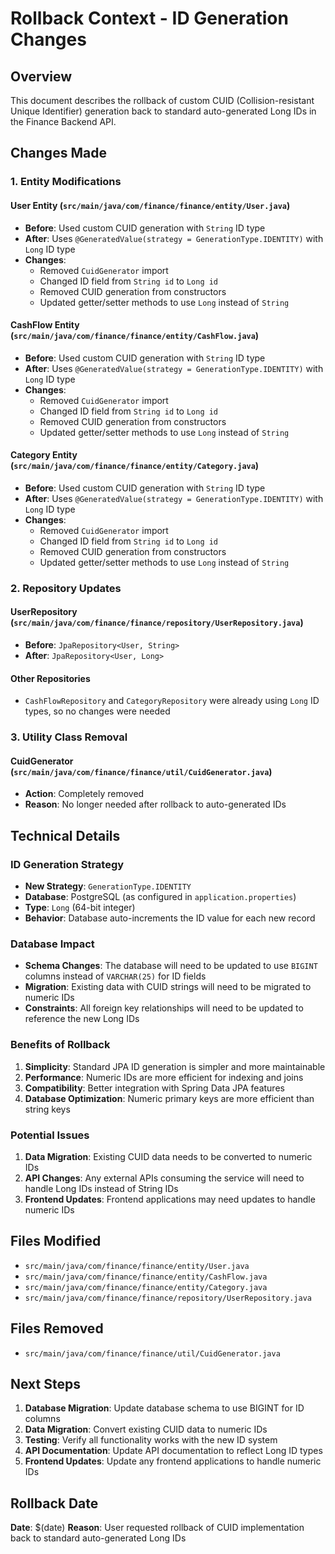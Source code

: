 # Rollback Context - ID Generation Changes

## Overview
This document describes the rollback of custom CUID (Collision-resistant Unique Identifier) generation back to standard auto-generated Long IDs in the Finance Backend API.

## Changes Made

### 1. Entity Modifications

#### User Entity (`src/main/java/com/finance/finance/entity/User.java`)
- **Before**: Used custom CUID generation with `String` ID type
- **After**: Uses `@GeneratedValue(strategy = GenerationType.IDENTITY)` with `Long` ID type
- **Changes**:
  - Removed `CuidGenerator` import
  - Changed ID field from `String id` to `Long id`
  - Removed CUID generation from constructors
  - Updated getter/setter methods to use `Long` instead of `String`

#### CashFlow Entity (`src/main/java/com/finance/finance/entity/CashFlow.java`)
- **Before**: Used custom CUID generation with `String` ID type
- **After**: Uses `@GeneratedValue(strategy = GenerationType.IDENTITY)` with `Long` ID type
- **Changes**:
  - Removed `CuidGenerator` import
  - Changed ID field from `String id` to `Long id`
  - Removed CUID generation from constructors
  - Updated getter/setter methods to use `Long` instead of `String`

#### Category Entity (`src/main/java/com/finance/finance/entity/Category.java`)
- **Before**: Used custom CUID generation with `String` ID type
- **After**: Uses `@GeneratedValue(strategy = GenerationType.IDENTITY)` with `Long` ID type
- **Changes**:
  - Removed `CuidGenerator` import
  - Changed ID field from `String id` to `Long id`
  - Removed CUID generation from constructors
  - Updated getter/setter methods to use `Long` instead of `String`

### 2. Repository Updates

#### UserRepository (`src/main/java/com/finance/finance/repository/UserRepository.java`)
- **Before**: `JpaRepository<User, String>`
- **After**: `JpaRepository<User, Long>`

#### Other Repositories
- `CashFlowRepository` and `CategoryRepository` were already using `Long` ID types, so no changes were needed

### 3. Utility Class Removal

#### CuidGenerator (`src/main/java/com/finance/finance/util/CuidGenerator.java`)
- **Action**: Completely removed
- **Reason**: No longer needed after rollback to auto-generated IDs

## Technical Details

### ID Generation Strategy
- **New Strategy**: `GenerationType.IDENTITY`
- **Database**: PostgreSQL (as configured in `application.properties`)
- **Type**: `Long` (64-bit integer)
- **Behavior**: Database auto-increments the ID value for each new record

### Database Impact
- **Schema Changes**: The database will need to be updated to use `BIGINT` columns instead of `VARCHAR(25)` for ID fields
- **Migration**: Existing data with CUID strings will need to be migrated to numeric IDs
- **Constraints**: All foreign key relationships will need to be updated to reference the new Long IDs

### Benefits of Rollback
1. **Simplicity**: Standard JPA ID generation is simpler and more maintainable
2. **Performance**: Numeric IDs are more efficient for indexing and joins
3. **Compatibility**: Better integration with Spring Data JPA features
4. **Database Optimization**: Numeric primary keys are more efficient than string keys

### Potential Issues
1. **Data Migration**: Existing CUID data needs to be converted to numeric IDs
2. **API Changes**: Any external APIs consuming the service will need to handle Long IDs instead of String IDs
3. **Frontend Updates**: Frontend applications may need updates to handle numeric IDs

## Files Modified
- `src/main/java/com/finance/finance/entity/User.java`
- `src/main/java/com/finance/finance/entity/CashFlow.java`
- `src/main/java/com/finance/finance/entity/Category.java`
- `src/main/java/com/finance/finance/repository/UserRepository.java`

## Files Removed
- `src/main/java/com/finance/finance/util/CuidGenerator.java`

## Next Steps
1. **Database Migration**: Update database schema to use BIGINT for ID columns
2. **Data Migration**: Convert existing CUID data to numeric IDs
3. **Testing**: Verify all functionality works with the new ID system
4. **API Documentation**: Update API documentation to reflect Long ID types
5. **Frontend Updates**: Update any frontend applications to handle numeric IDs

## Rollback Date
**Date**: $(date)
**Reason**: User requested rollback of CUID implementation back to standard auto-generated Long IDs
